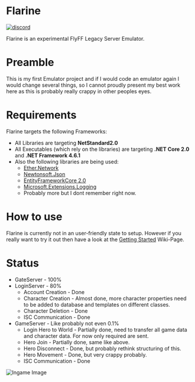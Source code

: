 
# Flarine

[![discord](https://discordapp.com/api/guilds/413727727078604822/widget.png)](https://discord.gg/vhRt583)

Flarine is an experimental FlyFF Legacy Server Emulator.

# Preamble
This is my first Emulator project and if I would code an emulator again I would change several things, so I cannot proudly present my best work here as this is probably really crappy in other peoples eyes.

# Requirements
Flarine targets the following Frameworks:
* All Libraries are targeting **NetStandard2.0**
* All Executables (which rely on the libraries) are targeting **.NET Core 2.0** and **.NET Framework 4.6.1**
* Also the following libraries are being used:
    * [Ether.Network](https://github.com/Eastrall/Ether.Network)
    * [Newtonsoft.Json](https://www.newtonsoft.com/json)
    * [EntityFrameworkCore 2.0](https://docs.microsoft.com/en-us/ef/core/what-is-new/)
    * [Microsoft.Extensions.Logging](https://www.nuget.org/packages/Microsoft.Extensions.Logging/)
    * Probably more but I dont remember right now.

# How to use
Flarine is currently not in an user-friendly state to setup. However if you really want to try it out then have a look at the [Getting Started](https://github.com/Yothri/Flarine/wiki/Getting-Started) Wiki-Page.

# Status
* GateServer - 100%
* LoginServer - 80%
   * Account Creation - Done
   * Character Creation - Almost done, more character properties need to be added to database and templates on different classes.
   * Character Deletion - Done
   * ISC Communication - Done
* GameServer - Like probably not even 0.1%
   * Login Hero to World - Partially done, need to transfer all game data and character data. For now only required are sent.
   * Hero Join - Partially done, same like above.
   * Hero Disconnect - Done, but probably rethink structuring of this.
   * Hero Movement - Done, but very crappy probably.
   * ISC Communication - Done

![Ingame Image](https://puu.sh/zaiuO/718f01e7f4.jpg)

